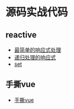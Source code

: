 # 源码实战代码

## reactive
- [最简单的响应式处理](./reactive1.html)
- [递归处理的响应式](./reactive2.html)
- [set](./reactive3.html)


## 手撕vue
- [手撕vue](./xvue/xvue.md)
